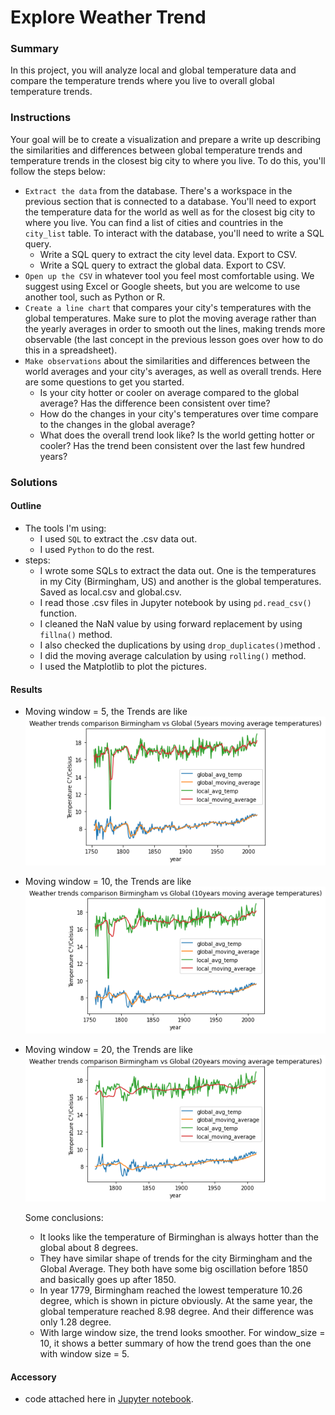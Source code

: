 # Explore Weather Trend

### Summary

In this project, you will analyze local and global temperature data and compare the temperature trends where you live to overall global temperature trends.

### Instructions
Your goal will be to create a visualization and prepare a write up describing the similarities and differences between global temperature trends and temperature trends in the closest big city to where you live. To do this, you'll follow the steps below:

- `Extract the data` from the database. There's a workspace in the previous section that is connected to a database. You'll need to export the temperature data for the world as well as for the closest big city to where you live. You can find a list of cities and countries in the `city_list` table. To interact with the database, you'll need to write a SQL query.
  - Write a SQL query to extract the city level data. Export to CSV.
  - Write a SQL query to extract the global data. Export to CSV.
- `Open up the CSV` in whatever tool you feel most comfortable using. We suggest using Excel or Google sheets, but you are welcome to use another tool, such as Python or R.
- `Create a line chart` that compares your city's temperatures with the global temperatures. Make sure to plot the moving average rather than the yearly averages in order to smooth out the lines, making trends more observable (the last concept in the previous lesson goes over how to do this in a spreadsheet).
- `Make observations` about the similarities and differences between the world averages and your city's averages, as well as overall trends. Here are some questions to get you started.
  - Is your city hotter or cooler on average compared to the global average? Has the difference been consistent over time?
  - How do the changes in your city's temperatures over time compare to the changes in the global average?
  - What does the overall trend look like? Is the world getting hotter or cooler? Has the trend been consistent over the last few hundred years?

### Solutions

#### Outline
- The tools I'm using: 
  - I used `SQL` to extract the .csv data out.
  - I used `Python` to do the rest.
- steps:
  - I wrote some SQLs to extract the data out. One is the temperatures in my City (Birmingham, US) and another is the global temperatures. Saved as local.csv and global.csv.
  - I read those .csv files in Jupyter notebook by using `pd.read_csv()` function.
  - I cleaned the NaN value by using forward replacement by using `fillna()` method.
  - I also checked the duplications by using `drop_duplicates()`method .
  - I did the moving average calculation by using `rolling()` method.
  - I used the Matplotlib to plot the pictures.

#### Results
- Moving window = 5, the Trends are like  
![alt text](project1-pic1.png "Title")

- Moving window = 10, the Trends are like 
![alt text](project1-pic2.png "Title")

- Moving window = 20, the Trends are like 
![alt text](project1-pic3.png "Title")
  
  Some conclusions:
  - It looks like the temperature of Birminghan is always hotter than the global about 8 degrees.
  - They have similar shape of trends for the city Birmingham and the Global Average. They both have some big oscillation before 1850 and basically goes up after 1850.
  - In year 1779, Birmingham reached the lowest temperature 10.26 degree, which is shown in picture obviously. At the same year, the global temperature reached 8.98 degree. And their difference was only 1.28 degree.
  - With large window size, the trend looks smoother. For window_size = 10, it shows a better summary of how the trend goes than the one with window size = 5.

#### Accessory
- code attached here in [Jupyter notebook](Weather-Trends.ipynb).

